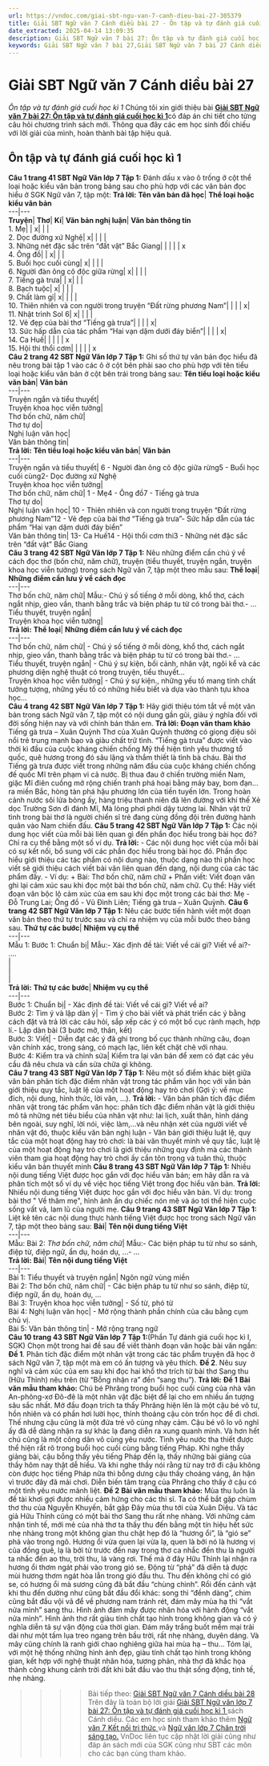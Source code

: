 ```yaml
---
url: https://vndoc.com/giai-sbt-ngu-van-7-canh-dieu-bai-27-305379
title: Giải SBT Ngữ văn 7 Cánh diều bài 27 - Ôn tập và tự đánh giá cuối học kì 1 - VnDoc.com
date_extracted: 2025-04-14 13:09:35
description: Giải SBT Ngữ văn 7 bài 27: Ôn tập và tự đánh giá cuối học kì 1 sách Cánh diều có đáp án chi tiết cho các bạn cùng tham khảo.
keywords: Giải SBT Ngữ văn 7 bài 27,Giải SBT Ngữ văn 7 bài 27 Cánh diều,Giải sách bài tập Ngữ văn CD lớp 7,Ngữ văn lớp 7 Cánh diều,giải bài tập ngữ văn lớp 7,bài Ôn tập và tự đánh giá cuối học kì 1,ôn tập ngữ văn 7,trắc nghiệm ngữ văn 7 CD
---
```


# Giải SBT Ngữ văn 7 Cánh diều bài 27
 _Ôn tập và tự đánh giá cuối học kì 1_
Chúng tôi xin giới thiệu bài [**Giải SBT Ngữ văn 7 bài 27: Ôn tập và tự đánh giá cuối học kì 1**](<https://vndoc.com/giai-sbt-ngu-van-7-canh-dieu-bai-27-305379>)có đáp án chi tiết cho từng câu hỏi chương trình sách mới. Thông qua đây các em học sinh đối chiếu với lời giải của mình, hoàn thành bài tập hiệu quả.
## Ôn tập và tự đánh giá cuối học kì 1
**Câu 1 trang 41 SBT Ngữ Văn lớp 7 Tập 1:** Đánh dấu x vào ô trống ở cột thể loại hoặc kiểu văn bản trong bảng sau cho phù hợp với các văn bản đọc hiểu ở SGK Ngữ văn 7, tập một:
**Trả lời:**
**Tên văn bản đã học**| **Thể loại hoặc kiểu văn bản**  
---|---  
**Truyện**| **Thơ**| **Kí**| **Văn bản nghị luận**| **Văn bản thông tin**  
1\. Mẹ| | x| | |   
2\. Dọc đường xứ Nghệ| x| | | |   
3\. Những nét đặc sắc trên “đất vật” Bắc Giang| | | | | x  
4\. Ông đồ| | x| | |   
5\. Buổi học cuối cùng| x| | | |   
6\. Người đàn ông cô độc giữa rừng| x| | | |   
7\. Tiếng gà trưa| | x| | |   
8\. Bạch tuộc| x| | | |   
9\. Chất làm gỉ| x| | | |   
10\. Thiên nhiên và con người trong truyện “Đất rừng phương Nam”| | | | x|   
11\. Nhật trình Sol 6| x| | | |   
12\. Vẻ đẹp của bài thơ “Tiếng gà trưa”| | | | x|   
13\. Sức hấp dẫn của tác phẩm “Hai vạn dặm dưới đáy biển”| | | | x|   
14\. Ca Huế| | | | | x  
15\. Hội thi thổi cơm| | | | | x  
**Câu 2 trang 42 SBT Ngữ Văn lớp 7 Tập 1:** Ghi số thứ tự văn bản đọc hiểu đã nêu trong bài tập 1 vào các ô ở cột bên phải sao cho phù hợp với tên tiểu loại hoặc kiểu văn bản ở cột bên trái trong bảng sau:
**Tên tiểu loại hoặc kiểu văn bản**| **Văn bản**  
---|---  
Truyện ngắn và tiểu thuyết|   
Truyện khoa học viễn tưởng|   
Thơ bốn chữ, năm chữ|   
Thơ tự do|   
Nghị luận văn học|   
Văn bản thông tin|   
**Trả lời:**
**Tên tiểu loại hoặc kiểu văn bản**| **Văn bản**  
---|---  
Truyện ngắn và tiểu thuyết| 6 - Người đàn ông cô độc giữa rừng5 - Buổi học cuối cùng2- Dọc đường xứ Nghệ  
Truyện khoa học viễn tưởng|   
Thơ bốn chữ, năm chữ| 1 - Mẹ4 - Ông đồ7 - Tiếng gà trưa  
Thơ tự do|   
Nghị luận văn học| 10 - Thiên nhiên và con người trong truyện “Đất rừng phương Nam”12 - Vẻ đẹp của bài thơ “Tiếng gà trưa”\- Sức hấp dẫn của tác phẩm “Hai vạn dặm dưới đáy biển”  
Văn bản thông tin| 13- Ca Huế14 - Hội thổi cơm thi3 - Những nét đặc sắc trên “đất vật” Bắc Giang  
**Câu 3 trang 42 SBT Ngữ Văn lớp 7 Tập 1:** Nêu những điểm cần chú ý về cách đọc thơ \(bốn chữ, năm chữ\), truyện \(tiểu thuyết, truyện ngắn, truyện khoa học viễn tưởng\) trong sách Ngữ văn 7, tập một theo mẫu sau:
**Thể loại**| **Những điểm cần lưu ý về cách đọc**  
---|---  
Thơ bốn chữ, năm chữ| Mẫu:\- Chú ý số tiếng ở mỗi dòng, khổ thơ, cách ngắt nhịp, gieo vần, thanh bằng trắc và biện pháp tu từ có trong bài thơ.\- …  
Tiểu thuyết, truyện ngắn|   
Truyện khoa học viễn tưởng|   
**Trả lời:**
**Thể loại**| **Những điểm cần lưu ý về cách đọc**  
---|---  
Thơ bốn chữ, năm chữ| \- Chú ý số tiếng ở mỗi dòng, khổ thơ, cách ngắt nhịp, gieo vần, thanh bằng trắc và biện pháp tu từ có trong bài thơ.\- …  
Tiểu thuyết, truyện ngắn| \- Chú ý sự kiện, bối cảnh, nhân vật, ngôi kể và các phương diện nghệ thuật có trong truyện, tiểu thuyết…  
Truyện khoa học viễn tưởng| \- Chú ý sự kiện., những yếu tố mang tính chất tưởng tượng, những yếu tố có những hiểu biết và dựa vào thành tựu khoa học…  
**Câu 4 trang 42 SBT Ngữ Văn lớp 7 Tập 1:** Hãy giới thiệu tóm tắt về một văn bản trong sách Ngữ văn 7, tập một có nội dung gần gũi, giàu ý nghĩa đối với đời sống hiện nay và với chính bản thân em.
**Trả lời:**
**Đoạn văn tham khảo**
Tiếng gà trưa – Xuân Quỳnh
Thơ của Xuân Quỳnh thường có giọng điệu sôi nổi trẻ trung mạnh bạo và giàu chất trữ tình. “Tiếng gà trưa” được viết vào thời kì đầu của cuộc kháng chiến chống Mỹ thể hiện tình yêu thương tổ quốc, quê hương trong đó sâu lặng và thắm thiết là tình bà cháu. Bài thơ Tiếng gà trưa được viết trong những năm đầu của cuộc kháng chiến chống đế quốc Mĩ trên phạm vi cả nước. Bị thua đau ở chiến trường miền Nam, giặc Mĩ điên cuồng mở rộng chiến tranh phá hoại bằng máy bay, bom đạn... ra miền Bắc, hòng tàn phá hậu phương lớn của tiền tuyến lớn. Trong hoàn cảnh nước sôi lửa bỏng ấy, hàng triệu thanh niên đã lên đường với khí thế Xẻ dọc Trường Sơn đi đánh Mĩ, Mà lòng phơi phới dậy tương lai. Nhân vật trữ tình trong bài thơ là người chiến sĩ trẻ đang cùng đồng đội trên đường hành quân vào Nam chiến đấu.
**Câu 5 trang 42 SBT Ngữ Văn lớp 7 Tập 1:** Các nội dung học viết của mỗi bài liên quan gì đến phần đọc hiểu trong bài học đó? Chỉ ra cụ thể bằng một số ví dụ.
**Trả lời:**
\- Các nội dung học viết của mỗi bài có sự kết nối, bổ sung với các phần đọc hiểu trong bài học đó. Phần đọc hiểu giới thiệu các tác phẩm có nội dung nào, thuộc dạng nào thì phần học viết sẽ giới thiệu cách viết bài văn liên quan đến dạng, nội dung của các tác phẩm đấy.
\- Ví dụ:
\+ Bài: Thơ bốn chữ, năm chữ
\+ Phần viết: Viết đoạn văn ghi lại cảm xúc sau khi đọc một bài thơ bốn chữ, năm chữ.
Cụ thể: Hãy viết đoạn văn bộc lộ cảm xúc của em sau khi đọc một trong các bài thơ: Mẹ - Đỗ Trung Lai; Ông đồ - Vũ Đình Liên; Tiếng gà trưa – Xuân Quỳnh.
**Câu 6 trang 42 SBT Ngữ Văn lớp 7 Tập 1:** Nêu các bước tiến hành viết một đoạn văn bản theo thứ tự trước sau và chỉ ra nhiệm vụ của mỗi bước theo bảng sau.
**Thứ tự các bước**| **Nhiệm vụ cụ thể**  
---|---  
Mẫu 1: Bước 1: Chuẩn bị| Mẫu:\- Xác định đề tài: Viết về cái gì? Viết về ai?\- ….  
|   
|   
|   
**Trả lời:**
**Thứ tự các bước**| **Nhiệm vụ cụ thể**  
---|---  
Bước 1: Chuẩn bị| \- Xác định đề tài: Viết về cái gì? Viết về ai?  
Bước 2: Tìm ý và lập dàn ý| \- Tìm ý cho bài viết và phát triển các ý bằng cách đặt và trả lời các câu hỏi, sắp xếp các ý có một bố cục rành mạch, hợp lí.\- Lập dàn bài \(3 bước mở, thân, kết\)  
Bước 3: Viết| \- Diễn đạt các ý đã ghi trong bố cục thành những câu, đoạn văn chính xác, trong sáng, có mạch lạc, liên kết chặt chẽ với nhau.  
Bước 4: Kiểm tra và chỉnh sửa| Kiểm tra lại văn bản để xem có đạt các yêu cầu đã nêu chưa và cần sửa chữa gì không.  
**Câu 7 trang 43 SBT Ngữ Văn lớp 7 Tập 1:** Nêu một số điểm khác biệt giữa văn bản phân tích đặc điểm nhân vật trong tác phẩm văn học với văn bản giới thiệu quy tắc, luật lệ của một hoạt động hay trò chơi \(Gợi ý: về mục đích, nội dung, hình thức, lời văn, …\).
**Trả lời:**
\- Văn bản phân tích đặc điểm nhân vật trong tác phẩm văn học: phân tích đặc điểm nhân vật là giới thiệu mô tả những nét tiêu biểu của nhân vật như: lai lịch, xuất thân, hình dáng bên ngoài, suy nghĩ, lời nói, việc làm,…và nêu nhận xét của người viết về nhân vật đó, thuộc kiểu văn bản nghị luận
\- Văn bản giới thiệu luật lệ, quy tắc của một hoạt động hay trò chơi: là bài văn thuyết minh về quy tắc, luật lệ của một hoạt động hay trò chơi là giới thiệu những quy định mà các thành viên tham gia hoạt động hay trò chơi ấy cần tôn trọng và tuân thủ, thuộc kiểu văn bản thuyết minh
**Câu 8 trang 43 SBT Ngữ Văn lớp 7 Tập 1:** Nhiều nội dung tiếng Việt được học gắn với đọc hiểu văn bản; em hãy dẫn ra và phân tích một số ví dụ về việc học tiếng Việt trong đọc hiểu văn bản.
**Trả lời:**
Nhiều nội dung tiếng Việt được học gắn với đọc hiểu văn bản.
Ví dụ: trong bài thơ " Về thăm mẹ", hình ảnh ẩn dụ chiếc nón mê và áo tơi thể hiện cuộc sống vất vả, lam lũ của người mẹ.
**Câu 9 trang 43 SBT Ngữ Văn lớp 7 Tập 1:** Liệt kê tên các nội dung thực hành tiếng Việt được học trong sách Ngữ văn 7, tập một theo bảng sau:
**Bài**| **Tên nội dung tiếng Việt**  
---|---  
Mẫu: Bài 2: _Thơ bốn chữ, năm chữ_|  Mẫu:\- Các biện pháp tu từ như so sánh, điệp từ, điệp ngữ, ẩn dụ, hoán dụ, …\- …  
**Trả lời:**
**Bài**| **Tên nội dung tiếng Việt**  
---|---  
Bài 1: Tiểu thuyết và truyện ngắn| Ngôn ngữ vùng miền  
Bài 2: Thơ bốn chữ, năm chữ| \- Các biện pháp tu từ như so sánh, điệp từ, điệp ngữ, ẩn dụ, hoán dụ, …  
Bài 3: Truyện khoa học viễn tưởng| \- Số từ, phó từ  
Bài 4: Nghị luận văn học| \- Mở rộng thành phần chính của câu bằng cụm chủ vị.  
Bài 5: Văn bản thông tin| \- Mở rộng trạng ngữ  
**Câu 10 trang 43 SBT Ngữ Văn lớp 7 Tập 1:**\(Phần Tự đánh giá cuối học kì I, SGK\) Chọn một trong hai đề sau để viết thành đoạn văn hoặc bài văn ngắn:
**Đề 1**. Phân tích đặc điểm một nhân vật trong các tác phẩm truyện đã học ở sách Ngữ văn 7, tập một mà em có ấn tượng và yêu thích.
**Đề 2**. Nêu suy nghĩ và cảm xúc của em sau khi đọc hai khổ thơ trích từ bài thơ Sang thu \(Hữu Thỉnh\) nêu trên \(từ “Bỗng nhận ra” đến “sang thu”\).
**Trả lời:**
**Đề 1**
**Bài văn mẫu tham khảo:**
Chú bé Phrăng trong buổi học cuối cùng của nhà văn An-phông-xơ Đô-đê là một nhân vật đặc biệt để lại cho em nhiều ấn tượng sâu sắc nhất. Mở đầu đoạn trích ta thấy Phrăng hiện lên là một cậu bé vô tư, hồn nhiên và có phần hơi lười học, thỉnh thoảng cậu còn trốn học để đi chơi. Thế nhưng cậu cũng là một đứa trẻ vô cùng nhạy cảm. Cậu bé vô lo vô nghĩ ấy đã dễ dàng nhận ra sự khác lạ đang diễn ra xung quanh mình. Và hơn hết chú cũng là một công dân vô cùng yêu nước. Tình yêu nước tha thiết được thể hiện rất rõ trong buổi học cuối cùng bằng tiếng Pháp. Khi nghe thầy giảng bài, cậu bỗng thấy yêu tiếng Pháp đến lạ, thấy những bài giảng của thầy hôm nay thật dễ hiểu. Và khi nghe thầy nói rằng từ nay trở đi cậu không còn được học tiếng Pháp nữa thì bỗng dưng cậu thấy choáng váng, ân hận vì trước đây đã mải chơi. Diễn biến tâm trạng của Phrăng cho thấy ở cậu có một tình yêu nước mãnh liệt.
**Đề 2**
**Bài văn mẫu tham khảo:**
Mùa thu luôn là đề tài khơi gợi được nhiều cảm hứng cho các thi sĩ. Ta có thể bắt gặp chùm thơ thu của Nguyễn Khuyến, bắt gặp Đây mùa thu tới của Xuân Diệu. Và tác giả Hữu Thỉnh cũng có một bài thơ Sang thu rất nhẹ nhàng. Với những cảm nhận tinh tế, mới mẻ của nhà thơ ta thấy thu đến bằng một tín hiệu hết sức nhẹ nhàng trong một không gian thu chật hẹp đó là “hương ổi”, là “gió se” phả vào trong ngõ. Hương ổi vừa quen lại vừa lạ, quen là bởi nó là hương vị của đồng quê, lạ là bởi từ trước đến nay trong thơ ca nhắc đến thu là người ta nhắc đến ao thu, trời thu, lá vàng rơi. Thế mà ở đây Hữu Thỉnh lại nhận ra hương ổi thơm ngát phải vào trong gió se. Động từ “phả” đã diễn tả được mùi hương thơm ngát hòa lẫn trong gió đầu thu. Thu đến không chỉ có gió se, có hương ổi mà sương cũng đã bắt đầu “chùng chình”. Rồi đến cảnh vật khi thu đến dường như cũng bắt đầu đổi khác: song thì “đềnh dàng”, chim cũng bắt đầu vội vã để về phương nam tránh rét, đám mây mùa hạ thì “vắt nửa mình” sang thu. Hình ảnh đám mây được nhân hóa với hành động “vắt nửa mình”. Hình ảnh thơ rất giàu tính chất tạo hình trong không gian và có ý nghĩa diễn tả sự vận động của thời gian. Đám mây trắng buốt mềm mại trải dài như một tấm lụa treo ngang trên bầu trời, rất nhẹ nhàng, duyên dáng. Và mây cũng chính là ranh giới chao nghiêng giữa hai mùa hạ – thu... Tóm lại, với một hệ thống những hình ảnh đẹp, giàu tính chất tạo hình trong không gian, kết hợp với nghệ thuật nhân hóa, tương phản, nhà thơ đã khắc họa thành công khung cảnh trời đất khi bắt đầu vào thu thật sống động, tinh tế, nhẹ nhàng.
>>>> Bài tiếp theo: [Giải SBT Ngữ văn 7 Cánh diều bài 28](<https://vndoc.com/giai-sbt-ngu-van-7-canh-dieu-bai-28-305383>)
Trên đây là toàn bộ lời giải [Giải SBT Ngữ văn lớp 7 bài 27: Ôn tập và tự đánh giá cuối học kì 1 ](<https://vndoc.com/giai-sbt-ngu-van-7-canh-dieu-bai-27-305379>)sách Cánh diều. Các em học sinh tham khảo thêm [Ngữ văn 7 Kết nối tri thức ](<https://vndoc.com/ngu-van-7-kntt-tap2>)và [Ngữ văn lớp 7 Chân trời sáng tạo.](<https://vndoc.com/ngu-van-7-ctst-tap2>) VnDoc liên tục cập nhật lời giải cũng như đáp án sách mới của SGK cũng như SBT các môn cho các bạn cùng tham khảo.
